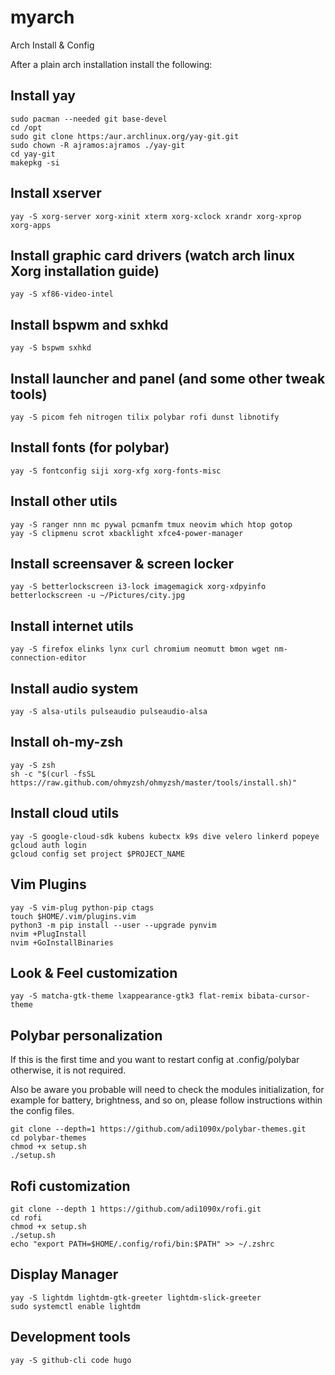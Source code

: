 # myarch
Arch Install &amp; Config

After a plain arch installation install the following:

## Install yay
```
sudo pacman --needed git base-devel
cd /opt
sudo git clone https:/aur.archlinux.org/yay-git.git
sudo chown -R ajramos:ajramos ./yay-git
cd yay-git 
makepkg -si
```

## Install xserver
```
yay -S xorg-server xorg-xinit xterm xorg-xclock xrandr xorg-xprop xorg-apps
```

## Install graphic card drivers (watch arch linux Xorg installation guide)
```
yay -S xf86-video-intel
```

## Install bspwm and sxhkd
```
yay -S bspwm sxhkd 
```

## Install launcher and panel (and some other tweak tools)
```
yay -S picom feh nitrogen tilix polybar rofi dunst libnotify
```

## Install fonts (for polybar) 
```
yay -S fontconfig siji xorg-xfg xorg-fonts-misc
```

## Install other utils
```
yay -S ranger nnn mc pywal pcmanfm tmux neovim which htop gotop 
yay -S clipmenu scrot xbacklight xfce4-power-manager
```

## Install screensaver & screen locker
```
yay -S betterlockscreen i3-lock imagemagick xorg-xdpyinfo
betterlockscreen -u ~/Pictures/city.jpg
```

## Install internet utils
```
yay -S firefox elinks lynx curl chromium neomutt bmon wget nm-connection-editor
```

## Install audio system
```
yay -S alsa-utils pulseaudio pulseaudio-alsa
```

## Install oh-my-zsh
```
yay -S zsh
sh -c "$(curl -fsSL https://raw.github.com/ohmyzsh/ohmyzsh/master/tools/install.sh)"
```
## Install cloud utils
```
yay -S google-cloud-sdk kubens kubectx k9s dive velero linkerd popeye
gcloud auth login
gcloud config set project $PROJECT_NAME
```


## Vim Plugins
```
yay -S vim-plug python-pip ctags
touch $HOME/.vim/plugins.vim
python3 -m pip install --user --upgrade pynvim
nvim +PlugInstall
nvim +GoInstallBinaries
```

## Look & Feel customization
```
yay -S matcha-gtk-theme lxappearance-gtk3 flat-remix bibata-cursor-theme
```

## Polybar personalization
If this is the first time and you want to restart config at .config/polybar
otherwise, it is not required.

Also be aware you probable will need to check the modules initialization,
for example for battery, brightness, and so on, please follow instructions
within the config files. 
```
git clone --depth=1 https://github.com/adi1090x/polybar-themes.git
cd polybar-themes
chmod +x setup.sh
./setup.sh
```

## Rofi customization
```
git clone --depth 1 https://github.com/adi1090x/rofi.git
cd rofi
chmod +x setup.sh
./setup.sh
echo "export PATH=$HOME/.config/rofi/bin:$PATH" >> ~/.zshrc
```

## Display Manager
```
yay -S lightdm lightdm-gtk-greeter lightdm-slick-greeter
sudo systemctl enable lightdm
```

## Development tools
```
yay -S github-cli code hugo
```

